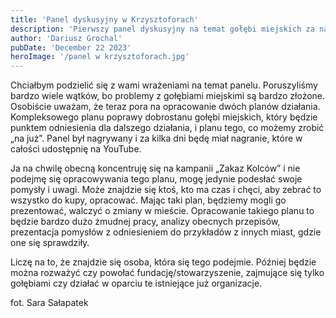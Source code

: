 ```yaml
---
title: 'Panel dyskusyjny w Krzysztoforach'
description: 'Pierwszy panel dyskusyjny na temat gołębi miejskich za nami. Gorące podziękowania dla: Bożeny Knecht, która była pomysłodawczynią panelu, Muzeum Krzysztofory Kraków za organizację, Kamila Stasiaka za bardzo dobre prowadzenie dyskusji i Michała Czuby z fundacji Peruna za udział i ciekawy głos w debacie. '
author: 'Dariusz Grochal'
pubDate: 'December 22 2023'
heroImage: '/panel w krzysztoforach.jpg'
---
```


Chciałbym podzielić się z wami wrażeniami na temat panelu. Poruszyliśmy bardzo wiele wątków, bo problemy z gołębiami  miejskimi są bardzo złożone. Osobiście uważam, że teraz pora na  opracowanie dwóch planów działania. Kompleksowego planu poprawy  dobrostanu gołębi miejskich, który będzie punktem odniesienia dla  dalszego działania, i planu tego, co możemy zrobić „na już”. Panel był nagrywany i  za kilka dni będę miał nagranie, które w całości udostępnię na YouTube.

Ja  na chwilę obecną koncentruję się na kampanii „Zakaz Kolców” i nie  podejmę się opracowywania tego planu, mogę jedynie podesłać swoje  pomysły i uwagi. Może znajdzie się ktoś, kto ma czas i chęci, aby zebrać  to wszystko do kupy, opracować. Mając taki plan, będziemy mogli go  prezentować, walczyć o zmiany w mieście. Opracowanie takiego planu to  będzie bardzo dużo żmudnej pracy, analizy obecnych przepisów,  prezentacja pomysłów z odniesieniem do przykładów z innych miast, gdzie  one się sprawdziły.

Liczę na to, że znajdzie się osoba, która się  tego podejmie. Później będzie można rozważyć czy powołać  fundację/stowarzyszenie, zajmujące się tylko gołębiami czy działać w  oparciu te istniejące już organizacje.

fot. Sara Sałapatek
